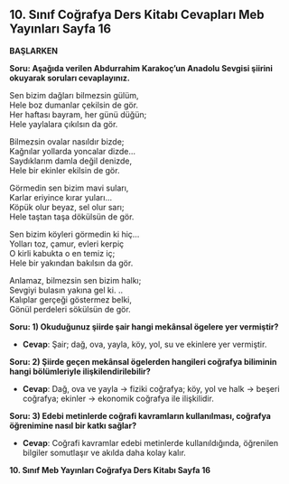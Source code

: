 ## 10. Sınıf Coğrafya Ders Kitabı Cevapları Meb Yayınları Sayfa 16

**BAŞLARKEN**

**Soru: Aşağıda verilen Abdurrahim Karakoç’un Anadolu Sevgisi şiirini okuyarak soruları cevaplayınız.**

Sen bizim dağları bilmezsin gülüm,  
 Hele boz dumanlar çekilsin de gör.  
 Her haftası bayram, her günü düğün;  
 Hele yaylalara çıkılsın da gör.

Bilmezsin ovalar nasıldır bizde;  
 Kağnılar yollarda yoncalar dizde…  
 Saydıklarım damla değil denizde,  
 Hele bir ekinler ekilsin de gör.

Görmedin sen bizim mavi suları,  
 Karlar eriyince kırar yuları…  
 Köpük olur beyaz, sel olur sarı;  
 Hele taştan taşa dökülsün de gör.

Sen bizim köyleri görmedin ki hiç…  
 Yolları toz, çamur, evleri kerpiç  
 O kirli kabukta o en temiz iç;  
 Hele bir yakından bakılsın da gör.

Anlamaz, bilmezsin sen bizim halkı;  
 Sevgiyi bulasın yakına gel ki. ..  
 Kalıplar gerçeği göstermez belki,  
 Gönül perdeleri sökülsün de gör.

**Soru: 1) Okuduğunuz şiirde şair hangi mekânsal ögelere yer vermiştir?**

* **Cevap**: Şair; dağ, ova, yayla, köy, yol, su ve ekinlere yer vermiştir.

**Soru: 2) Şiirde geçen mekânsal ögelerden hangileri coğrafya biliminin hangi bölümleriyle ilişkilendirilebilir?**

* **Cevap**: Dağ, ova ve yayla → fiziki coğrafya; köy, yol ve halk → beşeri coğrafya; ekinler → ekonomik coğrafya ile ilişkilidir.

**Soru: 3) Edebi metinlerde coğrafi kavramların kullanılması, coğrafya öğrenimine nasıl bir katkı sağlar?**

* **Cevap**: Coğrafi kavramlar edebi metinlerde kullanıldığında, öğrenilen bilgiler somutlaşır ve akılda daha kolay kalır.

**10. Sınıf Meb Yayınları Coğrafya Ders Kitabı Sayfa 16**